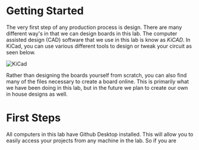 # Getting Started
The very first step of any production process is design. There are many different way's in that we can design boards in this lab. The computer assisted design (CAD) software that we use in this lab is know as *KiCAD*. In KiCad, you can use various different tools to design or tweak your circuit as seen below.

![KiCad](https://user-images.githubusercontent.com/108754033/219714737-8e118d7f-bd49-4eae-ba5c-04168ab6f9df.png)

Rather than designing the boards yourself from scratch, you can also find many of the files necessary to create a board online. This is primarily what we have been doing in this lab, but in the future we plan to create our own in house designs as well.

# First Steps
All computers in this lab have Github Desktop installed. This will allow you to easily access your projects from any machine in the lab. So if you are
